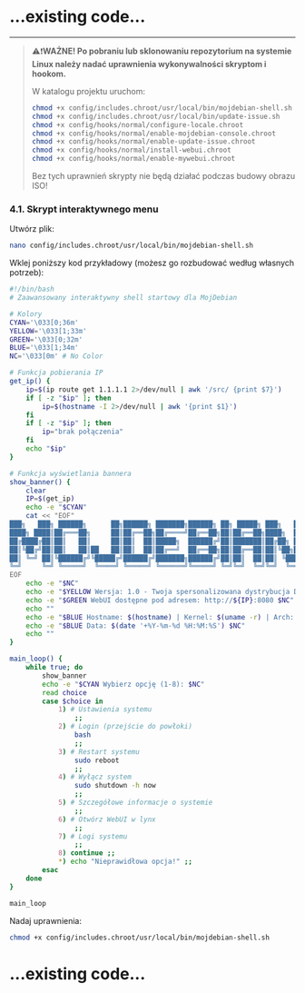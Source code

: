 # ...existing code...

---

> ⚠️❗**WAŻNE! Po pobraniu lub sklonowaniu repozytorium na systemie Linux należy nadać uprawnienia wykonywalności skryptom i hookom.**
> 
> W katalogu projektu uruchom:
> 
> ```bash
> chmod +x config/includes.chroot/usr/local/bin/mojdebian-shell.sh
> chmod +x config/includes.chroot/usr/local/bin/update-issue.sh
> chmod +x config/hooks/normal/configure-locale.chroot
> chmod +x config/hooks/normal/enable-mojdebian-console.chroot
> chmod +x config/hooks/normal/enable-update-issue.chroot
> chmod +x config/hooks/normal/install-webui.chroot
> chmod +x config/hooks/normal/enable-mywebui.chroot
> ```
> 
> Bez tych uprawnień skrypty nie będą działać podczas budowy obrazu ISO!

### 4.1. Skrypt interaktywnego menu

Utwórz plik:

```bash
nano config/includes.chroot/usr/local/bin/mojdebian-shell.sh
```

Wklej poniższy kod przykładowy (możesz go rozbudować według własnych potrzeb):

```bash
#!/bin/bash
# Zaawansowany interaktywny shell startowy dla MojDebian

# Kolory
CYAN='\033[0;36m'
YELLOW='\033[1;33m'
GREEN='\033[0;32m'
BLUE='\033[1;34m'
NC='\033[0m' # No Color

# Funkcja pobierania IP
get_ip() {
    ip=$(ip route get 1.1.1.1 2>/dev/null | awk '/src/ {print $7}')
    if [ -z "$ip" ]; then
        ip=$(hostname -I 2>/dev/null | awk '{print $1}')
    fi
    if [ -z "$ip" ]; then
        ip="brak połączenia"
    fi
    echo "$ip"
}

# Funkcja wyświetlania bannera
show_banner() {
    clear
    IP=$(get_ip)
    echo -e "$CYAN"
    cat << "EOF"
███╗   ███╗ ██████╗      ██╗██████╗ ███████╗██████╗ ██╗ █████╗ ███╗   ██╗
████╗ ████║██╔═══██╗     ██║██╔══██╗██╔════╝██╔══██╗██║██╔══██╗████╗  ██║
██╔████╔██║██║   ██║     ██║██║  ██║█████╗  ██████╔╝██║███████║██╔██╗ ██║
██║╚██╔╝██║██║   ██║██   ██║██║  ██║██╔══╝  ██╔══██╗██║██╔══██║██║╚██╗██║
██║ ╚═╝ ██║╚██████╔╝╚█████╔╝██████╔╝███████╗██████╔╝██║██║  ██║██║ ╚████║
╚═╝     ╚═╝ ╚═════╝  ╚════╝ ╚═════╝ ╚══════╝╚═════╝ ╚═╝╚═╝  ╚═╝╚═╝  ╚═══╝
EOF
    echo -e "$NC"
    echo -e "$YELLOW Wersja: 1.0 - Twoja spersonalizowana dystrybucja Debian $NC"
    echo -e "$GREEN WebUI dostępne pod adresem: http://${IP}:8080 $NC"
    echo ""
    echo -e "$BLUE Hostname: $(hostname) | Kernel: $(uname -r) | Arch: $(uname -m) $NC"
    echo -e "$BLUE Data: $(date '+%Y-%m-%d %H:%M:%S') $NC"
    echo ""
}

main_loop() {
    while true; do
        show_banner
        echo -e "$CYAN Wybierz opcję (1-8): $NC"
        read choice
        case $choice in
            1) # Ustawienia systemu
                ;;
            2) # Login (przejście do powłoki)
                bash
                ;;
            3) # Restart systemu
                sudo reboot
                ;;
            4) # Wyłącz system
                sudo shutdown -h now
                ;;
            5) # Szczegółowe informacje o systemie
                ;;
            6) # Otwórz WebUI w lynx
                ;;
            7) # Logi systemu
                ;;
            8) continue ;;
            *) echo "Nieprawidłowa opcja!" ;;
        esac
    done
}

main_loop
```

Nadaj uprawnienia:

```bash
chmod +x config/includes.chroot/usr/local/bin/mojdebian-shell.sh
```

# ...existing code...